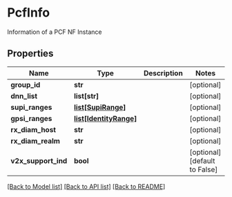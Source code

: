 # PcfInfo

Information of a PCF NF Instance
## Properties
Name | Type | Description | Notes
------------ | ------------- | ------------- | -------------
**group_id** | **str** |  | [optional] 
**dnn_list** | **list[str]** |  | [optional] 
**supi_ranges** | [**list[SupiRange]**](SupiRange.md) |  | [optional] 
**gpsi_ranges** | [**list[IdentityRange]**](IdentityRange.md) |  | [optional] 
**rx_diam_host** | **str** |  | [optional] 
**rx_diam_realm** | **str** |  | [optional] 
**v2x_support_ind** | **bool** |  | [optional] [default to False]

[[Back to Model list]](../README.md#documentation-for-models) [[Back to API list]](../README.md#documentation-for-api-endpoints) [[Back to README]](../README.md)


